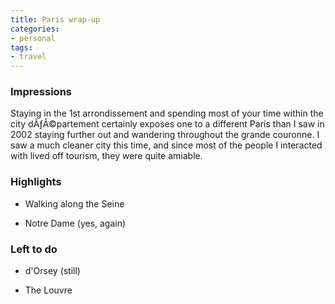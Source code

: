 ```yaml
---
title: Paris wrap-up
categories:
- personal
tags:
- travel
---
```


### Impressions


Staying in the 1st arrondissement and spending most of your time within the city dÃƒÂ©partement certainly exposes one to a different Paris than I saw in 2002 staying further out and wandering throughout the grande couronne.  I saw a much cleaner city this time, and since most of the people I interacted with lived off tourism, they were quite amiable.  


### Highlights






  * Walking along the Seine


  * Notre Dame (yes, again)

  


### Left to do






  * d'Orsey (still)


  * The Louvre
